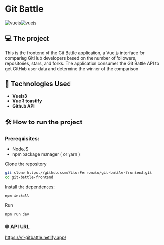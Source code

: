 # Git Battle

<div style="display:flex;">
  <img align="center" alt="vuejs" src="https://img.shields.io/badge/Vue%20js-35495E?style=for-the-badge&logo=vuedotjs&logoColor=4FC08D" />
  <img align="center" alt="vuejs" src="https://img.shields.io/badge/Flask-000000?style=for-the-badge&logo=flask&logoColor=white" />
</div>

## 💻 The project 
This is the frontend of the Git Battle application, a Vue.js interface for comparing GitHub developers based on the number of followers, repositories, stars, and forks. The application consumes the Git Battle API to get GitHub user data and determine the winner of the comparison


## 🚀 Technologies Used
- **Vuejs3**
- **Vue 3 toastify**
- **Github API**


## 🛠 How to run the project

### Prerequisites:
- NodeJS
- npm package manager ( or yarn ) 

Clone the repository:
```bash
git clone https://github.com/VitorFerronato/git-battle-frontend.git
cd git-battle-frontend
```

Install the dependences:
```bash
npm install
```

Run
```bash
npm run dev
```

### 🌐 API URL
https://vf-gitbattle.netlify.app/




